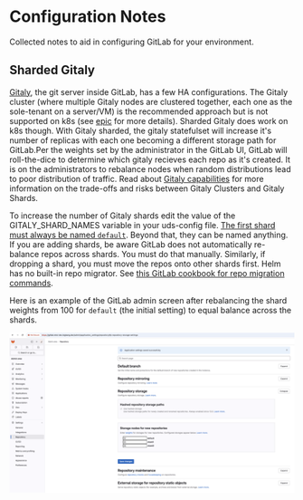 # Configuration Notes

Collected notes to aid in configuring GitLab for your environment.

## Sharded Gitaly

[Gitaly](https://docs.gitlab.com/ee/administration/gitaly/), the git server inside GitLab, has a few HA configurations. The Gitaly cluster (where multiple Gitaly nodes are clustered together, each one as the sole-tenant on a server/VM) is the recommended approach but is not supported on k8s (see [epic](https://gitlab.com/groups/gitlab-org/-/epics/6127) for more details). Sharded Gitaly does work on k8s though. With Gitaly sharded, the gitaly statefulset will increase it's number of replicas with each one becoming a different storage path for GitLab.Per the weights set by the administrator in the GitLab UI, GitLab will roll-the-dice to determine which gitaly recieves each repo as it's created. It is on the administrators to rebalance nodes when random distributions lead to poor distribution of traffic. Read about [Gitaly capabilities](https://docs.gitlab.com/ee/administration/gitaly/gitaly_geo_capabilities.html#gitaly-capabilities) for more information on the trade-offs and risks between Gitaly Clusters and Gitaly Shards.

To increase the number of Gitaly shards edit the value of the GITALY_SHARD_NAMES variable in your uds-config file. [The first shard must always be named `default`](https://docs.gitlab.com/ee/administration/gitaly/configure_gitaly.html?tab=Helm+chart+%28Kubernetes%29#gitlab-requires-a-default-repository-storage). Beyond that, they can be named anything. If you are adding shards, be aware GitLab does not automatically re-balance repos across shards. You must do that manually. Similarly, if dropping a shard, you must move the repos onto other shards first. Helm has no built-in repo migrator. See [this GitLab cookbook for repo migration commands](https://dev.gitlab.org/cookbooks/runbooks/-/blob/gitaly-total-cpu/howto/sharding.md#moving-repositories-between-shards).

Here is an example of the GitLab admin screen after rebalancing the shard weights from 100 for `default` (the initial setting) to equal balance across the shards.

![image](screenshots/configure-shard-weights.png)
